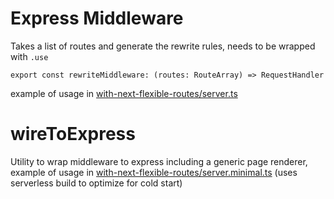 # Express Middleware
Takes a list of routes and generate the rewrite rules, needs to be wrapped with ```.use```

```
export const rewriteMiddleware: (routes: RouteArray) => RequestHandler
```

example of usage in [with-next-flexible-routes/server.ts](../packages/with-next-flexible-routes/server.ts)

# wireToExpress
Utility to wrap middleware to express including a generic page renderer, example of usage in [with-next-flexible-routes/server.minimal.ts](../packages/with-next-flexible-routes/server.minimal.ts) (uses serverless build to optimize for cold start)